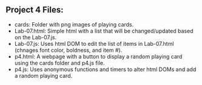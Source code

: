 ## Project 4 Files:

- cards: Folder with png images of playing cards.
- Lab-07.html: Simple html with a list that will be changed/updated based on the Lab-07.js.
- Lab-07.js: Uses html DOM to edit the list of items in Lab-07.html (chnages font color, boldness, and item #).
- p4.html: A webpage with a button to display a random playing card using the cards folder and p4.js file.
- p4.js: Uses anonymous functions and timers to alter html DOMs and add a random playing card.
